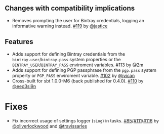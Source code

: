 ## Changes with compatibility implications

* Removes prompting the user for Bintray credentials, logging an informative warning instead.  [#119][] by
    [@jastice][]

## Features

* Adds support for defining Bintray credentials from the `bintray.user`/`bintray.pass` system properties or the
    `BINTRAY_USER`/`BINTRAY_PASS` enviroment variables.  [#113][] by [@2m][]
* Adds support for defining PGP passphrase from the `pgp.pass` system property or `PGP_PASS` enviroment
    variable.  [#102][] by [@jvican][]
* Cross-built for sbt 1.0.0-M6 (back published for 0.4.0).  [#110][] by [@eed3si9n][]

# Fixes

* Fix incorrect usage of settings logger (`sLog`) in tasks.  [#85][]/[#111][]/[#116][] by [@oliverlockwood][]
    and [@travissarles][]

[#85]: https://github.com/sbt/sbt-bintray/issues/85
[#102]: https://github.com/sbt/sbt-bintray/pull/102
[#110]: https://github.com/sbt/sbt-bintray/pull/110
[#111]: https://github.com/sbt/sbt-bintray/pull/111
[#113]: https://github.com/sbt/sbt-bintray/pull/113
[#116]: https://github.com/sbt/sbt-bintray/pull/116
[#119]: https://github.com/sbt/sbt-bintray/pull/119

[@eed3si9n]: https://github.com/eed3si9n
[@jvican]: https://github.com/jvican
[@oliverlockwood]: https://github.com/oliverlockwood
[@travissarles]: https://github.com/travissarles
[@2m]: https://github.com/2m
[@jastice]: https://github.com/jastice
